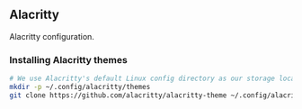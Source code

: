 ## Alacritty

Alacritty configuration.

[Alacritty terminal emulator]: https://github.com/alacritty/alacritty

### Installing Alacritty themes

```sh
# We use Alacritty's default Linux config directory as our storage location here.
mkdir -p ~/.config/alacritty/themes
git clone https://github.com/alacritty/alacritty-theme ~/.config/alacritty/themes
```
